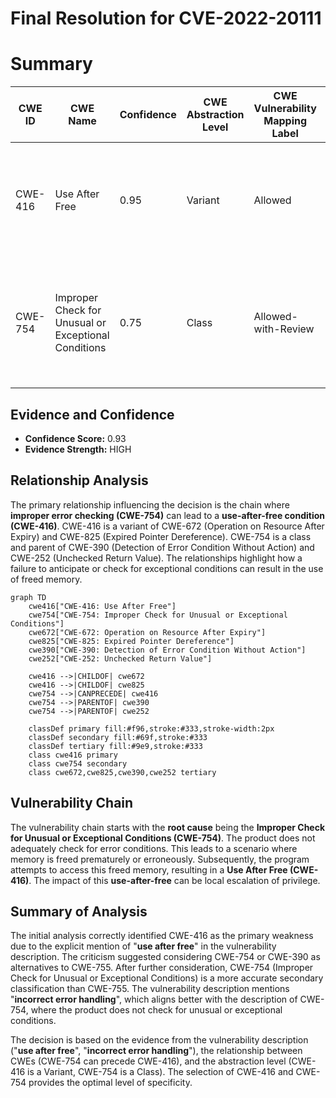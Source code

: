 # Final Resolution for CVE-2022-20111

# Summary

| CWE ID | CWE Name | Confidence | CWE Abstraction Level | CWE Vulnerability Mapping Label | CWE-Vulnerability Mapping Notes |
|---|---|---|---|---|---|
| CWE-416 | Use After Free | 0.95 | Variant | Allowed | Primary CWE. The vulnerability is a **use-after-free** caused by **incorrect error handling**. |
| CWE-754 | Improper Check for Unusual or Exceptional Conditions | 0.75 | Class | Allowed-with-Review | Secondary CWE. The **use-after-free** stems from an inability to properly check for error conditions. |

## Evidence and Confidence

*   **Confidence Score:** 0.93
*   **Evidence Strength:** HIGH

## Relationship Analysis
The primary relationship influencing the decision is the chain where **improper error checking (CWE-754)** can lead to a **use-after-free condition (CWE-416)**. CWE-416 is a variant of CWE-672 (Operation on Resource After Expiry) and CWE-825 (Expired Pointer Dereference). CWE-754 is a class and parent of CWE-390 (Detection of Error Condition Without Action) and CWE-252 (Unchecked Return Value). The relationships highlight how a failure to anticipate or check for exceptional conditions can result in the use of freed memory.

```mermaid
graph TD
    cwe416["CWE-416: Use After Free"]
    cwe754["CWE-754: Improper Check for Unusual or Exceptional Conditions"]
    cwe672["CWE-672: Operation on Resource After Expiry"]
    cwe825["CWE-825: Expired Pointer Dereference"]
    cwe390["CWE-390: Detection of Error Condition Without Action"]
    cwe252["CWE-252: Unchecked Return Value"]
    
    cwe416 -->|CHILDOF| cwe672
    cwe416 -->|CHILDOF| cwe825
    cwe754 -->|CANPRECEDE| cwe416
    cwe754 -->|PARENTOF| cwe390
    cwe754 -->|PARENTOF| cwe252

    classDef primary fill:#f96,stroke:#333,stroke-width:2px
    classDef secondary fill:#69f,stroke:#333
    classDef tertiary fill:#9e9,stroke:#333
    class cwe416 primary
    class cwe754 secondary
    class cwe672,cwe825,cwe390,cwe252 tertiary
```

## Vulnerability Chain
The vulnerability chain starts with the **root cause** being the **Improper Check for Unusual or Exceptional Conditions (CWE-754)**. The product does not adequately check for error conditions. This leads to a scenario where memory is freed prematurely or erroneously. Subsequently, the program attempts to access this freed memory, resulting in a **Use After Free (CWE-416)**. The impact of this **use-after-free** can be local escalation of privilege.

## Summary of Analysis
The initial analysis correctly identified CWE-416 as the primary weakness due to the explicit mention of "**use after free**" in the vulnerability description. The criticism suggested considering CWE-754 or CWE-390 as alternatives to CWE-755. After further consideration, CWE-754 (Improper Check for Unusual or Exceptional Conditions) is a more accurate secondary classification than CWE-755. The vulnerability description mentions "**incorrect error handling**", which aligns better with the description of CWE-754, where the product does not check for unusual or exceptional conditions.

The decision is based on the evidence from the vulnerability description ("**use after free**", "**incorrect error handling**"), the relationship between CWEs (CWE-754 can precede CWE-416), and the abstraction level (CWE-416 is a Variant, CWE-754 is a Class). The selection of CWE-416 and CWE-754 provides the optimal level of specificity.